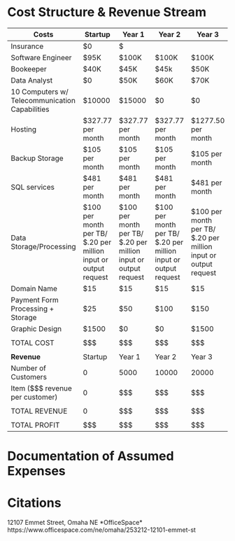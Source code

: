 # Cost Structure & Revenue Stream


| Costs | Startup | Year 1 | Year 2 | Year 3 |
|---|---|---|---|---|
|Insurance | $0 | $
|Software Engineer | $95K | $100K | $100K | $100K |
|Bookeeper | $40K | $45K | $45k | $50K |
|Data Analyst | $0 | $50K | $60K | $70K |
|10 Computers w/ Telecommunication Capabilities | $10000 | $15000 | $0 | $0 |
|Hosting | $327.77 per month | $327.77 per month| $327.77 per month | $1277.50 per month |
|Backup Storage | $105 per month | $105 per month | $105 per month | $105 per month |
|SQL services | $481 per month | $481 per month | $481 per month | $481 per month |
|Data Storage/Processing | $100 per month per TB/ $.20 per million input or output request | $100 per month per TB/ $.20 per million input or output request | $100 per month per TB/ $.20 per million input or output request | $100 per month per TB/ $.20 per million input or output request |
|Domain Name | $15 | $15 | $15 | $15 |
|Payment Form Processing + Storage | $25 | $50 | $100 | $150 |
|Graphic Design | $1500 | $0 | $0 | $1500 |
| | | | | |
|TOTAL COST | $$$ | $$$ | $$$ | $$$ |
| | | | | |
| **Revenue** |Startup | Year 1 | Year 2 | Year 3 |
|Number of Customers | 0 | 5000 | 10000 | 20000 |
|Item ($$$ revenue per customer) | 0 | $$$ | $$$ | $$$ |
| | | | | |
| TOTAL REVENUE | 0 | $$$ | $$$ | $$$ |
| | | | | |
| TOTAL PROFIT | $$$ | $$$ | $$$ | $$$ |


<h1><b>Documentation of Assumed Expenses</b></h1>


<h1><b>Citations</b></h1>
12107 Emmet Street, Omaha NE *OfficeSpace* https://www.officespace.com/ne/omaha/253212-12101-emmet-st
